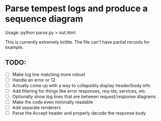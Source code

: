 # Parse tempest logs and produce a sequence diagram

Usage: python parse.py <filename> > out.html

This is currently extremely brittle. The file can't have partial records
for example.

## TODO:
- [ ] Make log line matching more robust
- [ ] Handle an error or 12
- [ ] Actually come up with a way to collapsibly display header/body info
- [ ] Add filtering for things like error responses, req-ids, services, etc.
- [ ] Optionally show log lines that are between request/response diagrams
- [ ] Make the code even minimally readable
- [ ] Add separate renderers
- [ ] Parse the Accept header and properly decode the response body
